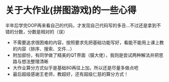 # 关于大作业(拼图游戏)的一些心得
半年后学完OOP再来看自己的代码，才发现自己代码写的多丑...不过还是拿到不错的分数，分数是相对的（误）
+ 不需要追求很困难的内容，按照要求先把基础功能写好，看能不能用上课上教的内容（排序、搜索、文件...）
+ 附加部份，有同学做了精美的QT界面（膜大佬），我则是尝试两种解法并把思路与想法整理清晰
+ 大作业算分方式似乎是基础80再往上加，所以还是尽量多做点吧
+ 最后超级感谢王老师，教超好，还有超级仁慈的算分方式！
